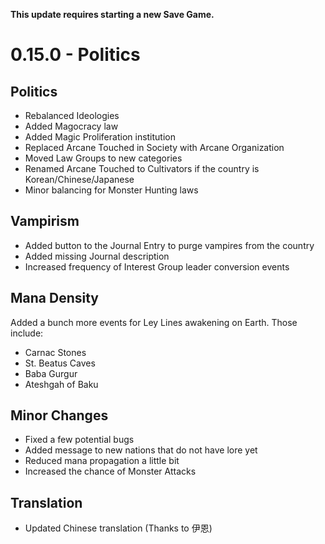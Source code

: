 **This update requires starting a new Save Game.** 

# 0.15.0 - Politics

## Politics
- Rebalanced Ideologies
- Added Magocracy law
- Added Magic Proliferation institution
- Replaced Arcane Touched in Society with Arcane Organization
- Moved Law Groups to new categories
- Renamed Arcane Touched to Cultivators if the country is Korean/Chinese/Japanese
- Minor balancing for Monster Hunting laws

## Vampirism
- Added button to the Journal Entry to purge vampires from the country
- Added missing Journal description
- Increased frequency of Interest Group leader conversion events

## Mana Density
Added a bunch more events for Ley Lines awakening on Earth. Those include:
- Carnac Stones
- St. Beatus Caves
- Baba Gurgur
- Ateshgah of Baku

## Minor Changes
- Fixed a few potential bugs
- Added message to new nations that do not have lore yet
- Reduced mana propagation a little bit
- Increased the chance of Monster Attacks

## Translation
- Updated Chinese translation (Thanks to 伊恩)